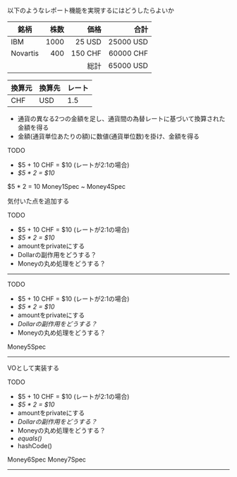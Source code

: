 以下のようなレポート機能を実現するにはどうしたらよいか

| 銘柄       |   株数 |      価格 |        合計 |
|----------|-----:|--------:|----------:|
| IBM      | 1000 |  25 USD | 25000 USD |
| Novartis |  400 | 150 CHF | 60000 CHF |
|          |      |      総計 | 65000 USD |

| 換算元 | 換算先 | レート |
|-----|-----|-----|
| CHF | USD | 1.5 |

- 通貨の異なる2つの金額を足し、通貨間の為替レートに基づいて換算された金額を得る
- 金額(通貨単位あたりの額)に数値(通貨単位数)を掛け、金額を得る

TODO
- $5 + 10 CHF = $10 (レートが2:1の場合)
- *$5 * 2 = $10*

$5 * 2 = 10
Money1Spec ~ Money4Spec

気付いた点を追加する

TODO
- $5 + 10 CHF = $10 (レートが2:1の場合)
- *$5 * 2 = $10*
- amountをprivateにする
- Dollarの副作用をどうする？
- Moneyの丸め処理をどうする？

---

TODO
- $5 + 10 CHF = $10 (レートが2:1の場合)
- _$5 * 2 = $10_
- amountをprivateにする
- *Dollarの副作用をどうする？*
- Moneyの丸め処理をどうする？

Money5Spec

---

VOとして実装する

TODO
- $5 + 10 CHF = $10 (レートが2:1の場合)
- _$5 * 2 = $10_
- amountをprivateにする
- _Dollarの副作用をどうする？_
- Moneyの丸め処理をどうする？
- *equals()*
- hashCode()

Money6Spec
Money7Spec

----